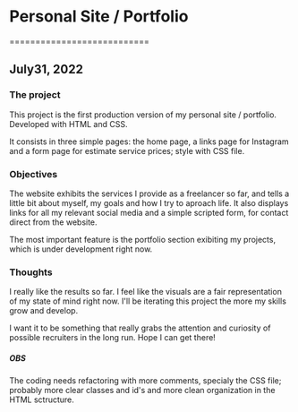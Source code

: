 # Personal Site / Portfolio

===========================

## July31, 2022

### The project

This project is the first production version of my personal site / portfolio. Developed with HTML and CSS.

It consists in three simple pages: the home page, a links page for Instagram and a form page for estimate service prices; style with CSS file.

### Objectives

The website exhibits the services I provide as a freelancer so far, and tells a little bit about myself, my goals and how I try to aproach life. It also displays links for all my relevant social media and a simple scripted form, for contact direct from the website.

The most important feature is the portfolio section exibiting my projects, which is under development right now.

### Thoughts

I really like the results so far. I feel like the visuals are a fair representation of my state of mind right now. I'll be iterating this project the more my skills grow and develop.

I want it to be something that really grabs the attention and curiosity of possible recruiters in the long run. Hope I can get there!

##### OBS

The coding needs refactoring with more comments, specialy the CSS file; probably more clear classes and id's and more clean organization in the HTML sctructure.
